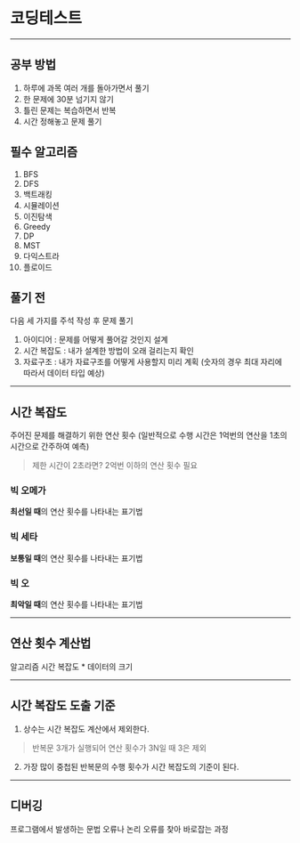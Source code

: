 # 코딩테스트

---

## 공부 방법
1. 하루에 과목 여러 개를 돌아가면서 풀기
2. 한 문제에 30분 넘기지 않기
3. 틀린 문제는 복습하면서 반복
4. 시간 정해놓고 문제 풀기

## 필수 알고리즘
1. BFS
2. DFS
3. 백트래킹
4. 시뮬레이션
5. 이진탐색
6. Greedy
7. DP
8. MST
9. 다익스트라
10. 플로이드

## 풀기 전
다음 세 가지를 주석 작성 후 문제 풀기
1. 아이디어 : 문제를 어떻게 풀어갈 것인지 설계
2. 시간 복잡도 : 내가 설계한 방법이 오래 걸리는지 확인
3. 자료구조 : 내가 자료구조를 어떻게 사용할지 미리 계획 (숫자의 경우 최대 자리에 따라서 데이터 타입 예상)

---

## 시간 복잡도
주어진 문제를 해결하기 위한 연산 횟수 (일반적으로 수행 시간은 1억번의 연산을 1초의 시간으로 간주하여 예측)
> 제한 시간이 2초라면? 2억번 이하의 연산 횟수 필요

### 빅 오메가
**최선일 때**의 연산 횟수를 나타내는 표기법

### 빅 세타
**보통일 때**의 연산 횟수를 나타내는 표기법

### 빅 오
**최악일 때**의 연산 횟수를 나타내는 표기법

---

## 연산 횟수 계산법
알고리즘 시간 복잡도 * 데이터의 크기

---

## 시간 복잡도 도출 기준
1. 상수는 시간 복잡도 계산에서 제외한다.
> 반복문 3개가 실행되어 연산 횟수가 3N일 때 3은 제외
2. 가장 많이 중첩된 반복문의 수행 횟수가 시간 복잡도의 기준이 된다.

---

## 디버깅
프로그램에서 발생하는 문법 오류나 논리 오류를 찾아 바로잡는 과정

